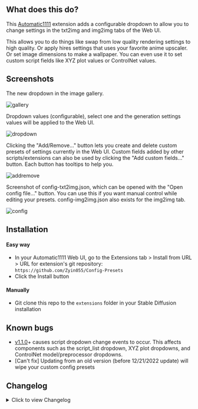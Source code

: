 ## What does this do?
This [Automatic1111](https://github.com/AUTOMATIC1111/stable-diffusion-webui) extension adds a configurable dropdown to allow you to change settings in the txt2img and img2img tabs of the Web UI.

This allows you to do things like swap from low quality rendering settings to high quality. Or apply hires settings that uses your favorite anime upscaler. Or set image dimensions to make a wallpaper. You can even use it to set custom script fields like XYZ plot values or ControlNet values.

## Screenshots
The new dropdown in the image gallery.

![gallery](https://i.imgur.com/ef0p7wM.jpg)

Dropdown values (configurable), select one and the generation settings values will be applied to the Web UI.

![dropdown](https://i.imgur.com/WqbTZCR.jpg)

Clicking the "Add/Remove..." button lets you create and delete custom presets of settings currently in the Web UI. Custom fields added by other scripts/extensions can also be used by clicking the "Add custom fields..." button. Each button has tooltips to help you.

![addremove](https://i.imgur.com/7rSoTUF.jpg)

Screenshot of config-txt2img.json, which can be opened with the "Open config file..." button. You can use this if you want manual control while editing your presets. config-img2img.json also exists for the img2img tab.

![config](https://i.imgur.com/rLONKXz.jpg)

## Installation
#### Easy way
* In your Automatic1111 Web UI, go to the Extensions tab > Install from URL > URL for extension's git repository: `https://github.com/Zyin055/Config-Presets`
* Click the Install button
#### Manually
* Git clone this repo to the `extensions` folder in your Stable Diffusion installation

## Known bugs
* [v1.1.0](https://github.com/AUTOMATIC1111/stable-diffusion-webui/releases/tag/v1.1.0)+ causes script dropdown change events to occur. This affects components such as the script_list dropdown, XYZ plot dropdowns, and ControlNet model/preprocessor dropdowns.
* [Can't fix] Updating from an old version (before 12/21/2022 update) will wipe your custom config presets

## Changelog
<details>
    <summary>Click to view Changelog</summary>
    
#### 5/15/2023
* The UI no longer needs to be reloaded when creating a new config preset
#### 4/29/2023
* Updated for the March 29th Automatic1111 version which uses Gradio 3.23
* Added the ability to add almost any field on the UI to a config preset with the "Add tracked fields..." button
#### 3/06/2023
* Added the ability to select which fields are saved when creating a new config preset (before, this could have been done manually by editing the .json config file)
* Moved some buttons around in the UI for creating a new config preset
* Added Hires Upscaler (txt2img_hr_upscaler), Upscale by (txt2img_hr_scale), and Restore Faces (txt2img_restore_faces) as eligible fields to be used in a config preset
* Tweaked default config preset values created during installation
* Removed "Default" preset since it doesn't work with new system that lets you ignore fields
#### 2/10/2023
* Manually removing a preset value in the config file will make that value be ignored
#### 2/09/2023
* Added 768x768, 1080p, 1440p, and 4k presets for txt2img (they won't show up for existing installations, you'd need to delete your config-txt2img.json file to have it recreated with the new presets)
#### 1/02/2023
* Your custom presets will be wiped, you will need to remake any saved custom presets because of changes made in Automatic1111
* The Config Presets dropdown in the txt2img and img2img tabs now use separate config files and thus have separate presets
* Saving a new preset now requires a Web UI restart (done automatically)
* Added support for the Sampler method turning from a checkbox into a dropdown
* Added support for the removal of Firstpass width/height being replaced by Upscale by
#### 12/21/2022
* Added the "Add/Remove..." button to create and delete config presets within the Web UI
#### 12/19/2022
* config.json will be created on first startup, user edits will not be overwritten when updating the extension after updating to this version
#### 12/15/2022
* Fix for installation error on linux
#### 12/13/2022
* config.json was tweaked, added Firstpass width and Firstpass height
* Better support for img2img tab compatibility
#### 12/12/2022
* Initial Release
</details>
